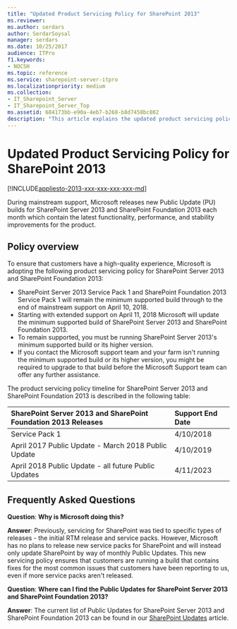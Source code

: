 ```yaml
---
title: "Updated Product Servicing Policy for SharePoint 2013"
ms.reviewer: 
ms.author: serdars
author: SerdarSoysal
manager: serdars
ms.date: 10/25/2017
audience: ITPro
f1.keywords:
- NOCSH
ms.topic: reference
ms.service: sharepoint-server-itpro
ms.localizationpriority: medium
ms.collection:
- IT_Sharepoint_Server
- IT_Sharepoint_Server_Top
ms.assetid: 684173bb-e90a-4eb7-b268-b8d7458bc802
description: "This article explains the updated product servicing policy of SharePoint."
---
```


# Updated Product Servicing Policy for SharePoint 2013

[!INCLUDE[appliesto-2013-xxx-xxx-xxx-xxx-md](../includes/appliesto-2013-xxx-xxx-xxx-xxx-md.md)] 
  
During mainstream support, Microsoft releases new Public Update (PU) builds for SharePoint Server 2013 and SharePoint Foundation 2013 each month which contain the latest functionality, performance, and stability improvements for the product.
  
## Policy overview

To ensure that customers have a high-quality experience, Microsoft is adopting the following product servicing policy for SharePoint Server 2013 and SharePoint Foundation 2013:

- SharePoint Server 2013 Service Pack 1 and SharePoint Foundation 2013 Service Pack 1 will remain the minimum supported build through to the end of mainstream support on April 10, 2018.
- Starting with extended support on April 11, 2018 Microsoft will update the minimum supported build of SharePoint Server 2013 and SharePoint Foundation 2013.
- To remain supported, you must be running SharePoint Server 2013's minimum supported build or its higher version.
- If you contact the Microsoft support team and your farm isn't running the minimum supported build or its higher version, you might be required to upgrade to that build before the Microsoft Support team can offer any further assistance.
  
The product servicing policy timeline for SharePoint Server 2013 and SharePoint Foundation 2013 is described in the following table:
  
|**SharePoint Server 2013 and SharePoint Foundation 2013 Releases**|**Support End Date**|
|:-----|:-----|
|Service Pack 1  <br/> |4/10/2018  <br/> |
|April 2017 Public Update - March 2018 Public Update  <br/> |4/10/2019  <br/> |
|April 2018 Public Update - all future Public Updates  <br/> |4/11/2023  <br/> |
   
## Frequently Asked Questions

 **Question**: **Why is Microsoft doing this?** 
  
 **Answer**: Previously, servicing for SharePoint was tied to specific types of releases - the initial RTM release and service packs. However, Microsoft has no plans to release new service packs for SharePoint and will instead only update SharePoint by way of monthly Public Updates. This new servicing policy ensures that customers are running a build that contains fixes for the most common issues that customers have been reporting to us, even if more service packs aren't released.
  
 **Question**: **Where can I find the Public Updates for SharePoint Server 2013 and SharePoint Foundation 2013?** 
  
 **Answer**: The current list of Public Updates for SharePoint Server 2013 and SharePoint Foundation 2013 can be found in our [SharePoint Updates](/officeupdates/sharepoint-updates) article.
